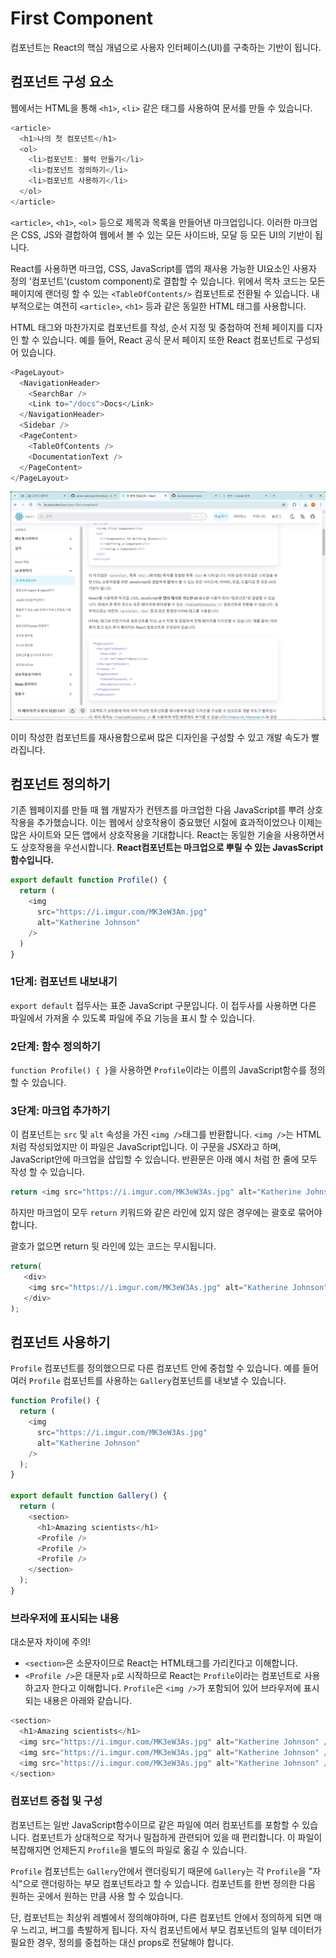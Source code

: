 # First Component
  컴포넌트는 React의 핵심 개념으로 사용자 인터페이스(UI)를 구축하는 기반이 됩니다.

## 컴포넌트 구성 요소
웹에서는 HTML을 통해 `<h1>`, `<li>` 같은 태그를 사용하여 문서를 만들 수 있습니다.
```js
<article>
  <h1>나의 첫 컴포넌트</h1>
  <ol>
    <li>컴포넌트: 블럭 만들기</li>
    <li>컴포넌트 정의하기</li>
    <li>컴포넌트 사용하기</li>
  </ol>
</article>
```
`<article>`, `<h1>`, `<ol>` 등으로 제목과 목록을 만들어낸 마크업입니다. 이러한 마크업은 CSS, JS와 결합하여 웹에서 볼 수 있는 모든 사이드바, 모달 등 모든 UI의 기반이 됩니다.

React를 사용하면 마크업, CSS, JavaScript를 앱의 재사용 가능한 UI요소인 사용자 정의 '컴포넌트'(custom component)로 결합할 수 있습니다. 위에서 목차 코드는 모든 페이지에 랜더링 할 수 있는 `<TableOfContents/>` 컴포넌트로 전환될 수 있습니다. 내부적으로는 여전히 `<article>`, `<h1>` 등과 같은 동일한 HTML 태그를 사용합니다.

HTML 태그와 마찬가지로 컴포넌트를 작성, 순서 지정 및 중첩하여 전체 페이지를 디자인 할 수 있습니다. 예를 들어, React 공식 문서 페이지 또한 React 컴포넌트로 구성되어 있습니다.
```js
<PageLayout>
  <NavigationHeader>
    <SearchBar />
    <Link to="/docs">Docs</Link>
  </NavigationHeader>
  <Sidebar />
  <PageContent>
    <TableOfContents />
    <DocumentationText />
  </PageContent>
</PageLayout>
```
![alt text](image.png)

이미 작성한 컴포넌트를 재사용함으로써 많은 디자인을 구성할 수 있고 개발 속도가 빨라집니다. 

## 컴포넌트 정의하기
기존 웹페이지를 만들 때 웹 개발자가 컨텐츠를 마크업한 다음 JavaScript를 뿌려 상호작용을 추가했습니다. 이는 웹에서 상호작용이 중요했던 시절에 효과적이었으나 이제는 많은 사이트와 모든 앱에서 상호작용을 기대합니다. React는 동일한 기술을 사용하면서도 상호작용을 우선시합니다.
**React컴포넌트는 마크업으로 뿌릴 수 있는 JavasScript 함수입니다.**

```js
export default function Profile() {
  return (
    <img
      src="https://i.imgur.com/MK3eW3Am.jpg"
      alt="Katherine Johnson"
    />
  )
}
```

### 1단계: 컴포넌트 내보내기
`export default` 접두사는 표준 JavaScript 구문입니다. 이 접두사를 사용하면 다른 파일에서 가져올 수 있도록 파일에 주요 기능을 표시 할 수 있습니다.

### 2단계: 함수 정의하기
`function Profile() { }`을 사용하면 `Profile`이라는 이름의 JavaScript함수를 정의할 수 있습니다.

### 3단계: 마크업 추가하기
이 컴포넌트는 `src` 및 `alt` 속성을 가진 `<img />`태그를 반환합니다. `<img />`는 HTML처럼 작성되었지만 이 파일은 JavaScript입니다. 이 구문을 JSX라고 하며, JavaScript안에 마크업을 삽입할 수 있습니다.
반환문은 아래 예시 처럼 한 줄에 모두 작성 할 수 있습니다.
```js
return <img src="https://i.imgur.com/MK3eW3As.jpg" alt="Katherine Johnson" />;
```
하지만 마크업이 모두 `return` 키워드와 같은 라인에 있지 않은 경우에는 괄호로 묶어야 합니다.

괄호가 없으면 return 뒷 라인에 있는 코드는 무시됩니다.
```js
return(
   <div>
    <img src="https://i.imgur.com/MK3eW3As.jpg" alt="Katherine Johnson" />
   </div>
);
```

## 컴포넌트 사용하기
`Profile` 컴포넌트를 정의했으므로 다른 컴포넌트 안에 중첩할 수 있습니다. 예를 들어 여러 `Profile` 컴포넌트를 사용하는 `Gallery`컴포넌트를 내보낼 수 있습니다.
```js
function Profile() {
  return (
    <img
      src="https://i.imgur.com/MK3eW3As.jpg"
      alt="Katherine Johnson"
    />
  );
}

export default function Gallery() {
  return (
    <section>
      <h1>Amazing scientists</h1>
      <Profile />
      <Profile />
      <Profile />
    </section>
  );
}
```

### 브라우저에 표시되는 내용
대소문자 차이에 주의!
- `<section>`은 소문자이므로 React는 HTML태그를 가리킨다고 이해합니다.
- `<Profile />`은 대문자 `p`로 시작하므로 React는 `Profile`이라는 컴포넌트로 사용하고자 한다고 이해합니다.
`Profile`은 `<img />`가 포함되어 있어 브라우저에 표시되는 내용은 아래와 같습니다.
```js
<section>
  <h1>Amazing scientists</h1>
  <img src="https://i.imgur.com/MK3eW3As.jpg" alt="Katherine Johnson" />
  <img src="https://i.imgur.com/MK3eW3As.jpg" alt="Katherine Johnson" />
  <img src="https://i.imgur.com/MK3eW3As.jpg" alt="Katherine Johnson" />
</section>
```

### 컴포넌트 중첩 및 구성

컴포넌트는 일반 JavaScript함수이므로 같은 파일에 여러 컴포넌트를 포함할 수 있습니다. 컴포넌트가 상대적으로 작거나 밀접하게 관련되어 있을 때 편리합니다. 이 파일이 복잡해지면 언제든지 `Profile`을 별도의 파일로 옮길 수 있습니다.

`Profile` 컴포넌트는 `Gallery`안에서 랜더링되기 때문에 `Gallery`는 각 `Profile`을 "자식"으로 랜더링하는 부모 컴포넌트라고 할 수 있습니다. 컴포넌트를 한번 정의한 다음 원하는 곳에서 원하는 만큼 사용 할 수 있습니다.

단, 컴포넌트는 최상위 레벨에서 정의해야하며, 다른 컴포넌트 안에서 정의하게 되면 매우 느리고, 버그를 촉발하게 됩니다. 자식 컴포넌트에서 부모 컴포넌트의 일부 데이터가 필요한 경우, 정의를 중첩하는 대신 props로 전달해야 합니다.